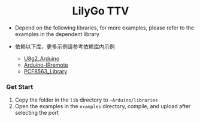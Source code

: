 <h1 align = "center">LilyGo TTV</h1>


* Depend on the following libraries, for more examples, please refer to the examples in the dependent library
*  依赖以下库，更多示例请参考依赖库内示例

   - [U8g2_Arduino](https://github.com/olikraus/U8g2_Arduino)
   - [Arduino-IRremote](https://github.com/lewisxhe/Arduino-IRremote)
   - [PCF8563_Library](https://github.com/lewisxhe/PCF8563_Library)

### Get Start
1. Copy the folder in the `lib` directory to `~Arduino/libraries`
2. Open the examples in the `examples` directory, compile, and upload after selecting the port
